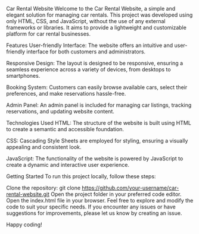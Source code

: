 Car Rental Website
Welcome to the Car Rental Website, a simple and elegant solution for managing car rentals. This project was developed using only HTML, CSS, and JavaScript, without the use of any external frameworks or libraries. It aims to provide a lightweight and customizable platform for car rental businesses.

Features
User-friendly Interface: The website offers an intuitive and user-friendly interface for both customers and administrators.

Responsive Design: The layout is designed to be responsive, ensuring a seamless experience across a variety of devices, from desktops to smartphones.

Booking System: Customers can easily browse available cars, select their preferences, and make reservations hassle-free.

Admin Panel: An admin panel is included for managing car listings, tracking reservations, and updating website content.

Technologies Used
HTML: The structure of the website is built using HTML to create a semantic and accessible foundation.

CSS: Cascading Style Sheets are employed for styling, ensuring a visually appealing and consistent look.

JavaScript: The functionality of the website is powered by JavaScript to create a dynamic and interactive user experience.

Getting Started
To run this project locally, follow these steps:

Clone the repository: git clone https://github.com/your-username/car-rental-website.git
Open the project folder in your preferred code editor.
Open the index.html file in your browser.
Feel free to explore and modify the code to suit your specific needs. If you encounter any issues or have suggestions for improvements, please let us know by creating an issue.

Happy coding!
